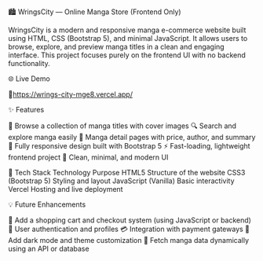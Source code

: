 🏙️ WringsCity — Online Manga Store (Frontend Only)

WringsCity is a modern and responsive manga e-commerce website built using HTML, CSS (Bootstrap 5), and minimal JavaScript.
It allows users to browse, explore, and preview manga titles in a clean and engaging interface.
This project focuses purely on the frontend UI with no backend functionality.

🌐 Live Demo

🔗https://wrings-city-mge8.vercel.app/

✨ Features

🛒 Browse a collection of manga titles with cover images
🔍 Search and explore manga easily
💬 Manga detail pages with price, author, and summary
📱 Fully responsive design built with Bootstrap 5
⚡ Fast-loading, lightweight frontend project
🎨 Clean, minimal, and modern UI

🧰 Tech Stack
Technology	Purpose
HTML5	Structure of the website
CSS3 (Bootstrap 5)	Styling and layout
JavaScript (Vanilla)	Basic interactivity
Vercel	Hosting and live deployment


💡 Future Enhancements

🧾 Add a shopping cart and checkout system (using JavaScript or backend)
🔐 User authentication and profiles
💳 Integration with payment gateways
🌙 Add dark mode and theme customization
🧠 Fetch manga data dynamically using an API or database
